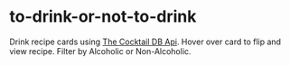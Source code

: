 # to-drink-or-not-to-drink
Drink recipe cards using [The Cocktail DB Api](https://www.thecocktaildb.com/).
Hover over card to flip and view recipe.
Filter by Alcoholic or Non-Alcoholic.
